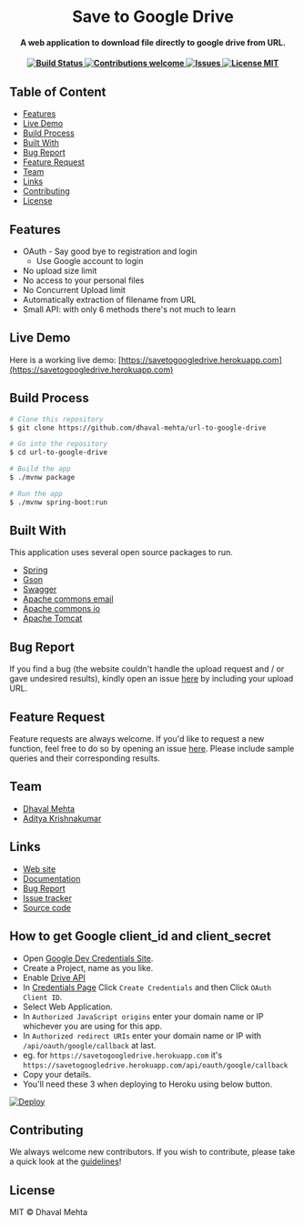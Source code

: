 
<h1 align="center">
  Save to Google Drive
  <br>
</h1>

<h4 align="center">A web application to download file directly to google drive from URL.<h4>

<div align="center">

  <!-- Build Status -->
  <a href="https://travis-ci.org/dhaval-mehta/url-to-google-drive">
    <img src="https://travis-ci.org/dhaval-mehta/url-to-google-drive.svg?branch=master"
      alt="Build Status" />
  </a>
 
  <!-- Contributions -->
  <a href="">
    <img src="https://img.shields.io/badge/contributions-welcome-orange.svg"
      alt="Contributions welcome" />
  </a>

 <!-- issues -->
  <a href="https://github.com/dhaval-mehta/url-to-google-drive/issues">
    <img src="https://img.shields.io/github/issues/dhaval-mehta/url-to-google-drive.svg"
      alt="Issues" />
  </a>
  
 <!-- License --> 
  <a href="https://github.com/dhaval-mehta/url-to-google-drive/blob/master/LICENSE">
    <img src="https://img.shields.io/github/license/dhaval-mehta/url-to-google-drive.svg"
      alt="License MIT" />
  </a>
</div>
  
## Table of Content  
- [Features](#features)
- [Live Demo](#live-demo)
- [Build Process](#build-process)
- [Built With](#built-with)
- [Bug Report](#bug-report)
- [Feature Request](#feature-request)
- [Team](#team)
- [Links](#links)
- [Contributing](#contributing)
- [License](#license)

## Features

* OAuth - Say good bye to registration and login
  - Use Google account to login
* No upload size limit
* No access to your personal files
* No Concurrent Upload limit
* Automatically extraction of filename from URL
* Small API: with only 6 methods there's not much to learn

## Live Demo

Here is a working live demo: [https://savetogoogledrive.herokuapp.com](https://savetogoogledrive.herokuapp.com)

## Build Process

```bash
# Clone this repository
$ git clone https://github.com/dhaval-mehta/url-to-google-drive

# Go into the repository
$ cd url-to-google-drive

# Build the app
$ ./mvnw package

# Run the app
$ ./mvnw spring-boot:run
```

## Built With

This application uses several open source packages to run.

- [Spring](https://spring.io/)
- [Gson](https://github.com/google/gson)
- [Swagger](http://springfox.github.io/springfox/)
- [Apache commons email](https://commons.apache.org/proper/commons-email/)
- [Apache commons io](https://commons.apache.org/proper/commons-io/)
- [Apache Tomcat](http://tomcat.apache.org/)

## Bug Report

If you find a bug (the website couldn't handle the upload request and / or gave undesired results), kindly open an issue [here](https://github.com/dhaval-mehta/url-to-google-drive/issues/new) by including your upload URL.

## Feature Request

Feature requests are always welcome. If you'd like to request a new function, feel free to do so by opening an issue [here](https://github.com/dhaval-mehta/url-to-google-drive/issues/new). Please include sample queries and their corresponding results.

## Team

- [Dhaval Mehta](https://github.com/dhaval-mehta)
- [Aditya Krishnakumar](https://github.com/beingadityak)

## Links

* [Web site](https://savetogoogledrive.herokuapp.com)
* [Documentation](https://savetogoogledrive.herokuapp.com/swagger-ui.html)
* [Bug Report](https://savetogoogledrive.herokuapp.com/bug_report.jsp)
* [Issue tracker](https://github.com/dhaval-mehta/url-to-google-drive/issues)
* [Source code](https://github.com/dhaval-mehta/url-to-google-drive/)

## How to get Google client_id and client_secret

* Open [Google Dev Credentials Site](https://console.developers.google.com/apis/credentials).
* Create a Project, name as you like.
* Enable [Drive API](https://console.developers.google.com/apis/library/drive.googleapis.com)
* In [Credentials Page](https://console.developers.google.com/apis/credentials) Click `Create Credentials` and then Click `OAuth Client ID`.
* Select Web Application.
* In `Authorized JavaScript origins` enter your domain name or IP whichever you are using for this app.
* In `Authorized redirect URIs` enter your domain name or IP with `/api/oauth/google/callback` at last.
* eg. for `https://savetogoogledrive.herokuapp.com` it's `https://savetogoogledrive.herokuapp.com/api/oauth/google/callback`
* Copy your details.
* You'll need these 3 when deploying to Heroku using below button.

[![Deploy](https://www.herokucdn.com/deploy/button.svg)](https://heroku.com/deploy)

## Contributing

We always welcome new contributors. If you wish to contribute, please take a quick look at the [guidelines](./CONTRIBUTING.md)!

## License

MIT © Dhaval Mehta

